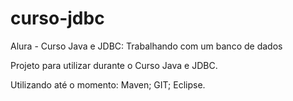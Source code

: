 # curso-jdbc


Alura - Curso Java e JDBC: Trabalhando com um banco de dados


Projeto para utilizar durante o Curso Java e JDBC.


Utilizando até o momento: Maven; GIT; Eclipse.
